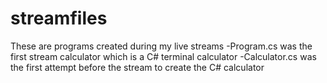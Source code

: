 # streamfiles
These are programs created during my live streams
-Program.cs was the first stream calculator which is a C# terminal calculator
-Calculator.cs was the first attempt before the stream to create the C# calculator
